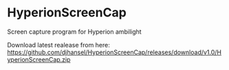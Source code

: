 # HyperionScreenCap
Screen capture program for Hyperion ambilight

Download latest realease from here: https://github.com/djhansel/HyperionScreenCap/releases/download/v1.0/HyperionScreenCap.zip

